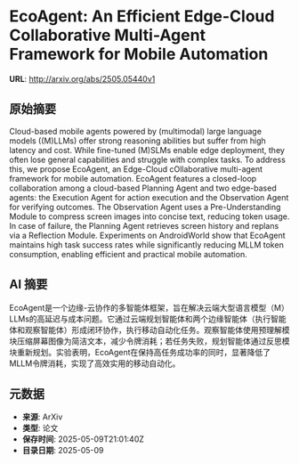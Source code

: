 # EcoAgent: An Efficient Edge-Cloud Collaborative Multi-Agent Framework for Mobile Automation

**URL**: http://arxiv.org/abs/2505.05440v1

## 原始摘要

Cloud-based mobile agents powered by (multimodal) large language models
((M)LLMs) offer strong reasoning abilities but suffer from high latency and
cost. While fine-tuned (M)SLMs enable edge deployment, they often lose general
capabilities and struggle with complex tasks. To address this, we propose
EcoAgent, an Edge-Cloud cOllaborative multi-agent framework for mobile
automation. EcoAgent features a closed-loop collaboration among a cloud-based
Planning Agent and two edge-based agents: the Execution Agent for action
execution and the Observation Agent for verifying outcomes. The Observation
Agent uses a Pre-Understanding Module to compress screen images into concise
text, reducing token usage. In case of failure, the Planning Agent retrieves
screen history and replans via a Reflection Module. Experiments on AndroidWorld
show that EcoAgent maintains high task success rates while significantly
reducing MLLM token consumption, enabling efficient and practical mobile
automation.


## AI 摘要

EcoAgent是一个边缘-云协作的多智能体框架，旨在解决云端大型语言模型（M）LLMs的高延迟与成本问题。它通过云端规划智能体和两个边缘智能体（执行智能体和观察智能体）形成闭环协作，执行移动自动化任务。观察智能体使用预理解模块压缩屏幕图像为简洁文本，减少令牌消耗；若任务失败，规划智能体通过反思模块重新规划。实验表明，EcoAgent在保持高任务成功率的同时，显著降低了MLLM令牌消耗，实现了高效实用的移动自动化。

## 元数据

- **来源**: ArXiv
- **类型**: 论文
- **保存时间**: 2025-05-09T21:01:40Z
- **目录日期**: 2025-05-09
